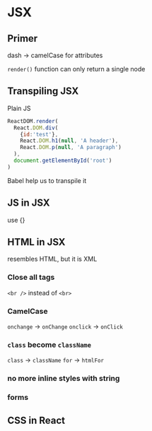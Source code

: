 # JSX

## Primer
dash -> camelCase for attributes


`render()` function can only return a single node

## Transpiling JSX
Plain JS
```js
ReactDOM.render(
  React.DOM.div(
    {id:'test'},
    React.DOM.h1(null, 'A header'),
    React.DOM.p(null, 'A paragraph')
  ),
  document.getElementById('root')
)
```
Babel help us to transpile it 

## JS in JSX
use {}

## HTML in JSX
resembles HTML, but it is XML

### Close all tags 
`<br />` instead of `<br>`

### CamelCase
`onchange` -> `onChange`
`onclick` -> `onClick`

### `class` become `className`

`class` -> `className`
`for` -> `htmlFor`

### no more inline styles with string

### forms

## CSS in React
